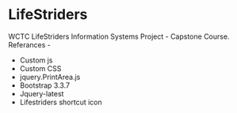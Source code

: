# LifeStriders
WCTC LifeStriders
Information Systems Project - Capstone Course.
Referances -
+ Custom js
+ Custom CSS
+ jquery.PrintArea.js
+ Bootstrap 3.3.7
+ Jquery-latest
+ Lifestriders shortcut icon
